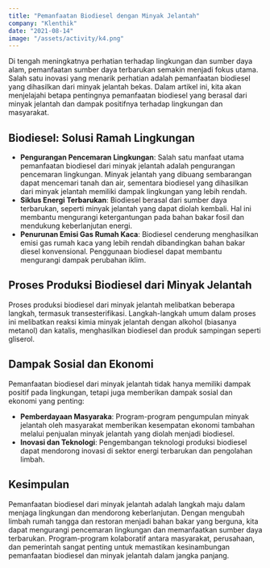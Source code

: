 ```yaml
---
title: "Pemanfaatan Biodiesel dengan Minyak Jelantah"
company: "Klenthik"
date: "2021-08-14"
image: "/assets/activity/k4.png"
---
```


Di tengah meningkatnya perhatian terhadap lingkungan dan sumber daya alam, pemanfaatan sumber daya terbarukan semakin menjadi fokus utama. Salah satu inovasi yang menarik perhatian adalah pemanfaatan biodiesel yang dihasilkan dari minyak jelantah bekas. Dalam artikel ini, kita akan menjelajahi betapa pentingnya pemanfaatan biodiesel yang berasal dari minyak jelantah dan dampak positifnya terhadap lingkungan dan masyarakat.

## Biodiesel: Solusi Ramah Lingkungan

- **Pengurangan Pencemaran Lingkungan**: Salah satu manfaat utama pemanfaatan biodiesel dari minyak jelantah adalah pengurangan pencemaran lingkungan. Minyak jelantah yang dibuang sembarangan dapat mencemari tanah dan air, sementara biodiesel yang dihasilkan dari minyak jelantah memiliki dampak lingkungan yang lebih rendah.
- **Siklus Energi Terbarukan**: Biodiesel berasal dari sumber daya terbarukan, seperti minyak jelantah yang dapat diolah kembali. Hal ini membantu mengurangi ketergantungan pada bahan bakar fosil dan mendukung keberlanjutan energi.
- **Penurunan Emisi Gas Rumah Kaca**: Biodiesel cenderung menghasilkan emisi gas rumah kaca yang lebih rendah dibandingkan bahan bakar diesel konvensional. Penggunaan biodiesel dapat membantu mengurangi dampak perubahan iklim.

## Proses Produksi Biodiesel dari Minyak Jelantah

Proses produksi biodiesel dari minyak jelantah melibatkan beberapa langkah, termasuk transesterifikasi. Langkah-langkah umum dalam proses ini melibatkan reaksi kimia minyak jelantah dengan alkohol (biasanya metanol) dan katalis, menghasilkan biodiesel dan produk sampingan seperti gliserol.

## Dampak Sosial dan Ekonomi

Pemanfaatan biodiesel dari minyak jelantah tidak hanya memiliki dampak positif pada lingkungan, tetapi juga memberikan dampak sosial dan ekonomi yang penting:

- **Pemberdayaan Masyaraka**: Program-program pengumpulan minyak jelantah oleh masyarakat memberikan kesempatan ekonomi tambahan melalui penjualan minyak jelantah yang diolah menjadi biodiesel.
- **Inovasi dan Teknologi**: Pengembangan teknologi produksi biodiesel dapat mendorong inovasi di sektor energi terbarukan dan pengolahan limbah.

## Kesimpulan

Pemanfaatan biodiesel dari minyak jelantah adalah langkah maju dalam menjaga lingkungan dan mendorong keberlanjutan. Dengan mengubah limbah rumah tangga dan restoran menjadi bahan bakar yang berguna, kita dapat mengurangi pencemaran lingkungan dan memanfaatkan sumber daya terbarukan. Program-program kolaboratif antara masyarakat, perusahaan, dan pemerintah sangat penting untuk memastikan kesinambungan pemanfaatan biodiesel dan minyak jelantah dalam jangka panjang.

